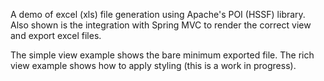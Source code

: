 A demo of excel (xls) file generation using Apache's POI (HSSF) library. Also shown is the integration with Spring MVC to render the correct view and export excel files.

The simple view example shows the bare minimum exported file. 
The rich view example shows how to apply styling (this is a work in progress). 